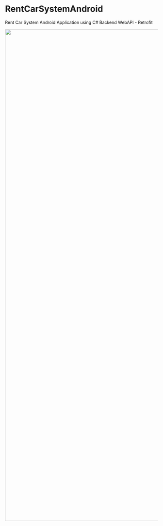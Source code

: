 # RentCarSystemAndroid
 Rent Car System Android Application using C# Backend WebAPI - Retrofit


<p align="center">
   <img width="810" height="1620" src="https://user-images.githubusercontent.com/34456517/115496520-810cc000-a272-11eb-93e3-3eabc2f46b02.png">
</p>
